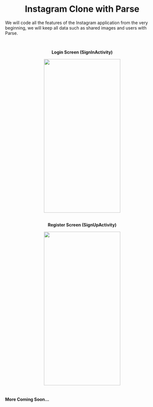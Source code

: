 <h1 align="center"> Instagram Clone with Parse </h1>

<p>We will code all the features of the Instagram application from the very beginning, we will keep all data such as shared images and users with Parse.</p>

<br>

<div align="center">
<p><b> Login Screen (SignInActivity) </b></p>
<img src="https://r.resimlink.com/9rGqEpQ.jpg" width="250px" height="500px" align="center"></img>
</div>

<br>

<div align="center">
<p><b> Register Screen (SignUpActivity) </b></p>
<img src="https://r.resimlink.com/vENS56.jpg" width="250px" height="500px" align="center"></img>
</div>

<br>

<h4>More Coming Soon...</h4>
